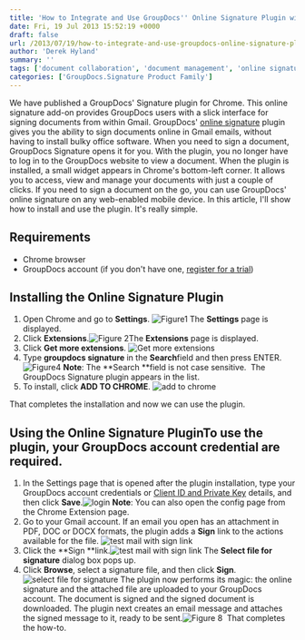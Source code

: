 ```yaml
---
title: 'How to Integrate and Use GroupDocs'' Online Signature Plugin with Google Chrome'
date: Fri, 19 Jul 2013 15:52:19 +0000
draft: false
url: /2013/07/19/how-to-integrate-and-use-groupdocs-online-signature-plugin-with-google-chrome/
author: 'Derek Hyland'
summary: ''
tags: ['document collaboration', 'document management', 'online signature', 'sign documents online', 'zArchive']
categories: ['GroupDocs.Signature Product Family']
---
```


We have published a GroupDocs' Signature plugin for Chrome. This online signature add-on provides GroupDocs users with a slick interface for signing documents from within Gmail. GroupDocs' [online signature](http://groupdocs.com/apps/signature) plugin gives you the ability to sign documents online in Gmail emails, without having to install bulky office software. When you need to sign a document, GroupDocs Signature opens it for you. With the plugin, you no longer have to log in to the GroupDocs website to view a document. When the plugin is installed, a small widget appears in Chrome's bottom-left corner. It allows you to access, view and manage your documents with just a couple of clicks. If you need to sign a document on the go, you can use GroupDocs' online signature on any web-enabled mobile device. In this article, I'll show how to install and use the plugin. It's really simple.

## **Requirements**

*   Chrome browser
*   GroupDocs account (if you don't have one, [register for a trial](http://groupdocs.com))

## Installing the Online Signature Plugin

1.  Open Chrome and go to **Settings**. ![](https://blog.groupdocs.com/wp-content/uploads/sites/4/2013/07/Figure1.png "Figure1") [](https://blog.groupdocs.com/) The **Settings** page is displayed.
2.  Click **Extensions**.![](https://blog.groupdocs.com/wp-content/uploads/sites/4/2013/07/Figure-22.png "Figure 2")The **Extensions** page is displayed.
3.  Click **Get more extensions**. ![](https://blog.groupdocs.com/wp-content/uploads/sites/4/2013/07/Get-more-extensions.png "Get more extensions")
4.  Type **groupdocs signature** in the **Search**field and then press ENTER.![](https://blog.groupdocs.com/wp-content/uploads/sites/4/2013/07/type-groupdocs-signature.png "Figure4") **Note**: The **Search **field is not case sensitive.  The GroupDocs Signature plugin appears in the list.
5.  To install, click **ADD TO CHROME**. ![](https://blog.groupdocs.com/wp-content/uploads/sites/4/2013/07/add-to-chrome1.png "add to chrome")

That completes the installation and now we can use the plugin.

## Using the Online Signature PluginTo use the plugin, your GroupDocs account credential are required.

1.  In the Settings page that is opened after the plugin installation, type your GroupDocs account credentials or [Client ID and Private Key](https://docs.groupdocs.cloud/total/create-new-app-and-get-app-key-and-sid/) details, and then click **Save**.![](https://blog.groupdocs.com/wp-content/uploads/sites/4/2013/07/login.png "login") [](https://blog.groupdocs.com/) **Note**: You can also open the config page from the Chrome Extension page.
2.  Go to your Gmail account. If an email you open has an attachment in PDF, DOC or DOCX formats, the plugin adds a **Sign** link to the actions available for the file. ![](https://blog.groupdocs.com/wp-content/uploads/sites/4/2013/07/test-mail-with-sign-link.png "test mail with sign link")
3.  Click the **Sign **link.![](https://blog.groupdocs.com/wp-content/uploads/sites/4/2013/07/test-mail-with-sign-link.png "test mail with sign link") The **Select file for signature** dialog box pops up.
4.  Click **Browse**, select a signature file, and then click **Sign**.![](https://blog.groupdocs.com/wp-content/uploads/sites/4/2013/07/select-file-for-signature.png "select file for signature") The plugin now performs its magic: the online signature and the attached file are uploaded to your GroupDocs account. The document is signed and the signed document is downloaded. The plugin next creates an email message and attaches the signed message to it, ready to be sent.![](https://blog.groupdocs.com/wp-content/uploads/sites/4/2013/07/Figure-82.png "Figure 8")  That completes the how-to.





